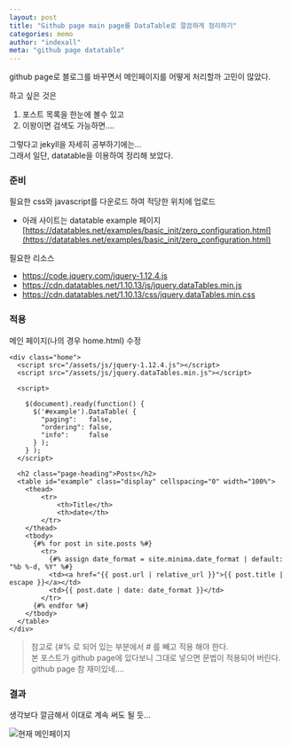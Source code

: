 ```yaml
---
layout: post
title: "Github page main page를 DataTable로 깔끔하게 정리하기"
categories: memo
author: "indexall"
meta: "github page datatable"
---
```


github page로 블로그를 바꾸면서 메인페이지를 어떻게 처리할까 고민이 많았다.

하고 싶은 것은
1. 포스트 목록을 한눈에 볼수 있고
2. 이왕이면 검색도 가능하면....

그렇다고 jekyll을 자세히 공부하기에는...   
그래서 일단, datatable을 이용하여 정리해 보았다.


### 준비
필요한 css와 javascript를 다운로드 하여 적당한 위치에 업로드

- 아래 사이트는 datatable example 페이지
[https://datatables.net/examples/basic_init/zero_configuration.html](https://datatables.net/examples/basic_init/zero_configuration.html)

필요한 리소스 
- https://code.jquery.com/jquery-1.12.4.js
- https://cdn.datatables.net/1.10.13/js/jquery.dataTables.min.js
- https://cdn.datatables.net/1.10.13/css/jquery.dataTables.min.css

### 적용
메인 페이지(나의 경우 home.html) 수정   
```
<div class="home">
  <script src="/assets/js/jquery-1.12.4.js"></script>
  <script src="/assets/js/jquery.dataTables.min.js"></script>
  
  <script>

    $(document).ready(function() {
      $('#example').DataTable( {
        "paging":   false,
        "ordering": false,
        "info":     false
      } );
    } );
  </script>

  <h2 class="page-heading">Posts</h2>
  <table id="example" class="display" cellspacing="0" width="100%">
    <thead>
        <tr>
            <th>Title</th>
            <th>date</th>
        </tr>
    </thead>
    <tbody>
      {#% for post in site.posts %#}
        <tr>
          {#% assign date_format = site.minima.date_format | default: "%b %-d, %Y" %#}
          <td><a href="{{ post.url | relative_url }}">{{ post.title | escape }}</a></td>
          <td>{{ post.date | date: date_format }}</td>
        </tr>
      {#% endfor %#}
    </tbody>
  </table>
</div>
```

> 참고로 {#% 로 되어 있는 부분에서 # 를 빼고 적용 해야 한다.   
본 포스트가 github page에 있다보니 그대로 넣으면 문법이 적용되어 버린다. github page 참 재미있네....

### 결과
생각보다 깔금해서 이대로 계속 써도 될 듯...

![현재 메인페이지](https://dl.dropboxusercontent.com/u/75945505/indexall/2017/04/%EB%B8%94%EB%A1%9C%EA%B7%B8%EB%A9%94%EC%9D%B8.PNG)
